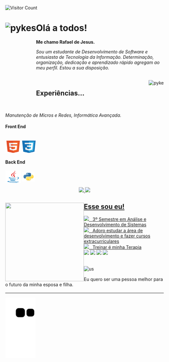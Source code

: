  
  ![Visitor Count](https://profile-counter.glitch.me/rafaeldeje/count.svg)

<div style="text-align: right">
</div>

# Olá a todos! <a href="https://www.linkedin.com/in/rafaeldeje"><img align="left" alt="pykes" height="250" src="https://user-images.githubusercontent.com/102198489/190265503-11b669c5-a727-4ee9-9a3b-87d7c8e031a3.png"></a>
**Me chamo Rafael de Jesus.**

*Sou um estudante de Desenvolvimento de Software e entusiasta de Tecnologia da Informação. Determinação, organização, dedicação e aprendizado rápido agregam ao meu perfil. Estou a sua disposição.*<br/>

<br />

<img align= "right" alt="pyke" height="250" src="https://user-images.githubusercontent.com/102198489/190267899-1f97dd63-46ba-41be-9cb8-51a4aaecb4ee.png">

## Experiências... 
<br />

*Manutenção de Micros e Redes, Informática Avançada.*</a><br/>
#### Front End 
<p>
</br> <img align="center" alt="rafaeldeje-HTML" title="HTML 5" height="40" width="50" src="https://raw.githubusercontent.com/devicons/devicon/master/icons/html5/html5-original.svg"></a><img align="center" alt="rafaeldeje-CSS" title="CSS 3" height="40" width="50" src="https://raw.githubusercontent.com/devicons/devicon/master/icons/css3/css3-original.svg"><br/>
</p>

#### Back End
<p>
<img align="center" alt="rafaeldeje-java" title="Java" height="40" width="50" src="https://raw.githubusercontent.com/devicons/devicon/master/icons/java/java-original.svg"> <img align="center" alt="rafaeldeje-Python" height="30" width="40" src="https://raw.githubusercontent.com/devicons/devicon/master/icons/python/python-original.svg"><br/>
</p>  
  
<div align="center">
  <a href="https://github.com/rafaeldeje">
   
  <img height="180em" src="https://github-readme-stats.vercel.app/api?username=rafaeldeje&show_icons=true&theme=radical&include_all_commits=true&count_private=true"/>
  <img height="180em" src="https://github-readme-stats.vercel.app/api/top-langs/?username=rafaeldeje&layout=compact&langs_count=7&theme=radical"/>
    </div>
  
 
 ## Esse sou eu! <img align="left" width="250" width="250" height="250" src="https://user-images.githubusercontent.com/102198489/190268521-bf879930-0270-4f99-a5e3-680c44db959a.png">
<p>
  <img src="https://img.icons8.com/color/48/000000/graduation-cap.png" height="40px"/> 
  &nbsp;
  <label>
   3º Semestre em Análise e Desenvolvimento de Sistemas
   <label/>
  <br />
    
  <img src="https://img.icons8.com/color/48/000000/open-book--v2.png" height="40px"/> 
  &nbsp;
  <label>
  Adoro estudar a área de desenvolvimento e fazer cursos extracurriculares
  <label/>
  <br />
    
  <img src="https://user-images.githubusercontent.com/102198489/190271177-dd45658e-8647-4418-85b4-03de9aa45c03.png" height="50px"/> 
  &nbsp;
  <label>
  Treinar é minha Terapia
  <label/>
  <br />
 <a href="https://www.linkedin.com/in/rafaeldeje/"><img src="https://img.shields.io/badge/LinkedIn-0077B5?style=for-the-badge&logo=linkedin&logoColor=white"></a>
 <a href="mailto:dejerafa@gmail.com"><img src="https://img.shields.io/badge/Gmail-D14836?style=for-the-badge&logo=gmail&logoColor=white"></a>
 <a href="wa.me/5585989935100"><img src="https://img.shields.io/badge/WhatsApp-25D366?style=for-the-badge&logo=whatsapp&logoColor=white"></a>
 <a href="https://instagram.com/rafaeldeje" target="_blank"><img src="https://img.shields.io/badge/-Instagram-%23E4405F?style=for-the-badge&logo=instagram&logoColor=white"></a>
 
</p>



  
 <p>
 <br /><img align="center" alt="us" height="450"  width="450" src="https://user-images.githubusercontent.com/102198489/190278597-5a2e163f-baaa-4022-ad9e-4cf58f835909.png">
<label><sub>
    
   Eu quero ser uma pessoa melhor para o futuro da minha esposa e filha. 
 <label/>
    <sub/>
   </p>
 
  </div> 
 
       
 
  <hr>  
  
  <div> 
  
  ![Snake animation](https://github.com/rafaeldeje/rafaeldeje/blob/output/github-contribution-grid-snake.svg)
 
</div>
